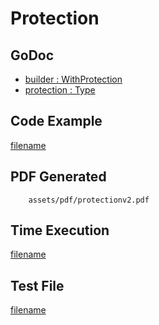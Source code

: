 # Protection

## GoDoc
* [builder : WithProtection](https://pkg.go.dev/github.com/huabtc/maroto/v2/pkg/config#CfgBuilder.WithProtection)
* [protection : Type](https://pkg.go.dev/github.com/huabtc/maroto/v2/pkg/consts/protection)

## Code Example
[filename](../../assets/examples/protection/v2/main.go ':include :type=code')

## PDF Generated
```pdf
	assets/pdf/protectionv2.pdf
```
## Time Execution
[filename](../../assets/text/protectionv2.txt  ':include :type=code')

## Test File
[filename](https://raw.githubusercontent.com/johnfercher/maroto/master/test/maroto/examples/protection.json  ':include :type=code')